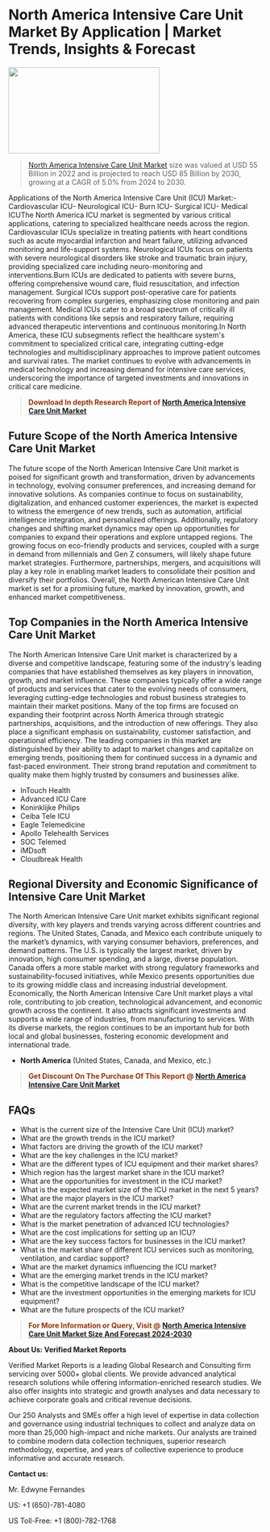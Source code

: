 <p><h1>North America Intensive Care Unit Market By Application | Market Trends, Insights & Forecast</h1><p><img class="aligncenter size-medium wp-image-105565" src="https://ffe5etoiles.com/wp-content/uploads/2025/01/MST7-300x171.png" alt="" width="300" height="171" /></p><blockquote><p><a href="https://www.verifiedmarketreports.com/download-sample/?rid=86672&utm_source=Github-NA&utm_medium=366" target="_blank">North America Intensive Care Unit Market</a>  size was valued at USD 55 Billion in 2022 and is projected to reach USD 85 Billion by 2030, growing at a CAGR of 5.0% from 2024 to 2030.</p></blockquote>Applications of the North America Intensive Care Unit (ICU) Market:- Cardiovascular ICU- Neurological ICU- Burn ICU- Surgical ICU- Medical ICUThe North America ICU market is segmented by various critical applications, catering to specialized healthcare needs across the region. Cardiovascular ICUs specialize in treating patients with heart conditions such as acute myocardial infarction and heart failure, utilizing advanced monitoring and life-support systems. Neurological ICUs focus on patients with severe neurological disorders like stroke and traumatic brain injury, providing specialized care including neuro-monitoring and interventions.Burn ICUs are dedicated to patients with severe burns, offering comprehensive wound care, fluid resuscitation, and infection management. Surgical ICUs support post-operative care for patients recovering from complex surgeries, emphasizing close monitoring and pain management. Medical ICUs cater to a broad spectrum of critically ill patients with conditions like sepsis and respiratory failure, requiring advanced therapeutic interventions and continuous monitoring.In North America, these ICU subsegments reflect the healthcare system's commitment to specialized critical care, integrating cutting-edge technologies and multidisciplinary approaches to improve patient outcomes and survival rates. The market continues to evolve with advancements in medical technology and increasing demand for intensive care services, underscoring the importance of targeted investments and innovations in critical care medicine.</p><blockquote><p><span style="color: #993300;"><strong>Download In depth Research Report of <a href="https://www.verifiedmarketreports.com/download-sample/?rid=86672&utm_source=Github-NA&utm_medium=366">North America Intensive Care Unit Market</a></strong></span></p></blockquote><h2>Future Scope of the North America Intensive Care Unit Market</h2><p>The future scope of the North American Intensive Care Unit market is poised for significant growth and transformation, driven by advancements in technology, evolving consumer preferences, and increasing demand for innovative solutions. As companies continue to focus on sustainability, digitalization, and enhanced customer experiences, the market is expected to witness the emergence of new trends, such as automation, artificial intelligence integration, and personalized offerings. Additionally, regulatory changes and shifting market dynamics may open up opportunities for companies to expand their operations and explore untapped regions. The growing focus on eco-friendly products and services, coupled with a surge in demand from millennials and Gen Z consumers, will likely shape future market strategies. Furthermore, partnerships, mergers, and acquisitions will play a key role in enabling market leaders to consolidate their position and diversify their portfolios. Overall, the North American Intensive Care Unit market is set for a promising future, marked by innovation, growth, and enhanced market competitiveness.</p><h2>Top Companies in the North America Intensive Care Unit Market</h2><p>The North American Intensive Care Unit market is characterized by a diverse and competitive landscape, featuring some of the industry's leading companies that have established themselves as key players in innovation, growth, and market influence. These companies typically offer a wide range of products and services that cater to the evolving needs of consumers, leveraging cutting-edge technologies and robust business strategies to maintain their market positions. Many of the top firms are focused on expanding their footprint across North America through strategic partnerships, acquisitions, and the introduction of new offerings. They also place a significant emphasis on sustainability, customer satisfaction, and operational efficiency. The leading companies in this market are distinguished by their ability to adapt to market changes and capitalize on emerging trends, positioning them for continued success in a dynamic and fast-paced environment. Their strong brand reputation and commitment to quality make them highly trusted by consumers and businesses alike.</p><p><ul><li>InTouch Health </li><li> Advanced ICU Care </li><li> Koninklijke Philips </li><li> Ceiba Tele ICU </li><li> Eagle Telemedicine </li><li> Apollo Telehealth Services </li><li> SOC Telemed </li><li> iMDsoft </li><li> Cloudbreak Health</li></ul></p><h2>Regional Diversity and Economic Significance of Intensive Care Unit Market</h2><p>The North American Intensive Care Unit market exhibits significant regional diversity, with key players and trends varying across different countries and regions. The United States, Canada, and Mexico each contribute uniquely to the market’s dynamics, with varying consumer behaviors, preferences, and demand patterns. The U.S. is typically the largest market, driven by innovation, high consumer spending, and a large, diverse population. Canada offers a more stable market with strong regulatory frameworks and sustainability-focused initiatives, while Mexico presents opportunities due to its growing middle class and increasing industrial development. Economically, the North American Intensive Care Unit market plays a vital role, contributing to job creation, technological advancement, and economic growth across the continent. It also attracts significant investments and supports a wide range of industries, from manufacturing to services. With its diverse markets, the region continues to be an important hub for both local and global businesses, fostering economic development and international trade.</p><ul>    <li><strong>North America</strong> (United States, Canada, and Mexico, etc.)</li></ul><blockquote><p><span style="color: #993300;"><strong>Get Discount On The Purchase Of This Report @ <a href="https://www.verifiedmarketreports.com/ask-for-discount/?rid=86672&utm_source=Github-NA&utm_medium=366">North America Intensive Care Unit Market</a></strong></span></p></blockquote><h2>FAQs</h2><p><ul>    <li>What is the current size of the Intensive Care Unit (ICU) market?</div><div></li>    <li>What are the growth trends in the ICU market?</div><div></li>    <li>What factors are driving the growth of the ICU market?</div><div></li>    <li>What are the key challenges in the ICU market?</div><div></li>    <li>What are the different types of ICU equipment and their market shares?</div><div></li>    <li>Which region has the largest market share in the ICU market?</div><div></li>    <li>What are the opportunities for investment in the ICU market?</div><div></li>    <li>What is the expected market size of the ICU market in the next 5 years?</div><div></li>    <li>What are the major players in the ICU market?</div><div></li>    <li>What are the current market trends in the ICU market?</div><div></li>    <li>What are the regulatory factors affecting the ICU market?</div><div></li>    <li>What is the market penetration of advanced ICU technologies?</div><div></li>    <li>What are the cost implications for setting up an ICU?</div><div></li>    <li>What are the key success factors for businesses in the ICU market?</div><div></li>    <li>What is the market share of different ICU services such as monitoring, ventilation, and cardiac support?</div><div></li>    <li>What are the market dynamics influencing the ICU market?</div><div></li>    <li>What are the emerging market trends in the ICU market?</div><div></li>    <li>What is the competitive landscape of the ICU market?</div><div></li>    <li>What are the investment opportunities in the emerging markets for ICU equipment?</div><div></li>    <li>What are the future prospects of the ICU market?</div><div></li></ul></p><blockquote><p><span style="color: #993300;"><strong>For More Information or Query, Visit @ <a href="https://www.verifiedmarketreports.com/product/global-intensive-care-unit-market-growth-status-and-outlook-2019-2024/">North America Intensive Care Unit Market Size And Forecast 2024-2030</a></strong></span></p></blockquote><p><strong>About Us: Verified Market Reports</strong></p><p>Verified Market Reports is a leading Global Research and Consulting firm servicing over 5000+ global clients. We provide advanced analytical research solutions while offering information-enriched research studies. We also offer insights into strategic and growth analyses and data necessary to achieve corporate goals and critical revenue decisions.</p><p>Our 250 Analysts and SMEs offer a high level of expertise in data collection and governance using industrial techniques to collect and analyze data on more than 25,000 high-impact and niche markets. Our analysts are trained to combine modern data collection techniques, superior research methodology, expertise, and years of collective experience to produce informative and accurate research.</p><p><strong>Contact us:</strong></p><p>Mr. Edwyne Fernandes</p><p>US: +1 (650)-781-4080</p><p>US Toll-Free: +1 (800)-782-1768</p>
